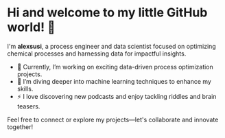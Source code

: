 # Hi and welcome to my little GitHub world! 👋

I'm **alexsusi**, a process engineer and data scientist focused on optimizing chemical processes and harnessing data for impactful insights.

- 🔭 Currently, I’m working on exciting data-driven process optimization projects.
- 🌱 I’m diving deeper into machine learning techniques to enhance my skills.
- ⚡ I love discovering new podcasts and enjoy tackling riddles and brain teasers.

Feel free to connect or explore my projects—let's collaborate and innovate together!

